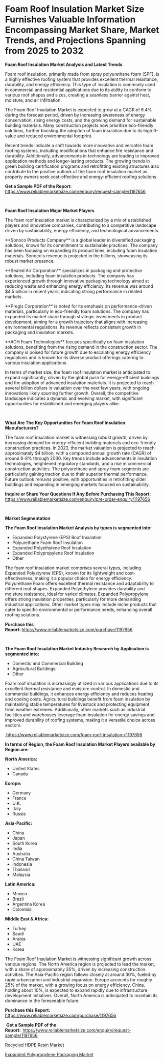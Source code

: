 <p><h1>Foam Roof Insulation Market Size Furnishes Valuable Information Encompassing Market Share, Market Trends, and Projections Spanning from 2025 to 2032</h1></p><p><strong>Foam Roof Insulation Market Analysis and Latest Trends</strong></p>
<p><p>Foam roof insulation, primarily made from spray polyurethane foam (SPF), is a highly effective roofing system that provides excellent thermal resistance, durability, and energy efficiency. This type of insulation is commonly used in commercial and residential applications due to its ability to conform to various roof shapes and sizes, creating a seamless barrier against heat, moisture, and air infiltration. </p><p>The Foam Roof Insulation Market is expected to grow at a CAGR of 6.4% during the forecast period, driven by increasing awareness of energy conservation, rising energy costs, and the growing demand for sustainable building materials. Many construction projects now prioritize eco-friendly solutions, further boosting the adoption of foam insulation due to its high R-value and reduced environmental footprint. </p><p>Recent trends indicate a shift towards more innovative and versatile foam roofing systems, including modifications that enhance fire resistance and durability. Additionally, advancements in technology are leading to improved application methods and longer-lasting products. The growing trends in green building certification programs and retrofitting existing structures also contribute to the positive outlook of the foam roof insulation market as property owners seek cost-effective and energy-efficient roofing solutions.</p></p>
<p><strong>Get a Sample PDF of the Report:&nbsp;</strong> <a href="https://www.reliablemarketsize.com/enquiry/request-sample/1197656?utm_campaign=1840&utm_medium=2&utm_source=Github&utm_content=ia&utm_term=01042025&utm_id=foam-roof-insulation">https://www.reliablemarketsize.com/enquiry/request-sample/1197656</a></p>
<p>&nbsp;</p>
<p><strong>Foam Roof Insulation Major Market Players</strong></p>
<p><p>The foam roof insulation market is characterized by a mix of established players and innovative companies, contributing to a competitive landscape driven by sustainability, energy efficiency, and technological advancements. </p><p>**Sonoco Products Company** is a global leader in diversified packaging solutions, known for its commitment to sustainable practices. The company has been focusing on expanding its product lines, including foam insulation materials. Sonoco's revenue is projected in the billions, showcasing its robust market presence.</p><p>**Sealed Air Corporation** specializes in packaging and protective solutions, including foam insulation products. The company has experienced growth through innovative packaging technology aimed at reducing waste and enhancing energy efficiency. Its revenue was around $4.5 billion in recent years, indicating strong performance in related markets.</p><p>**Pregis Corporation** is noted for its emphasis on performance-driven materials, particularly in eco-friendly foam solutions. The company has expanded its market share through strategic investments in product development, aiming for a growth trajectory that aligns with increasing environmental regulations. Its revenue reflects consistent growth in packaging and insulation markets.</p><p>**ACH Foam Technologies** focuses specifically on foam insulation solutions, benefiting from the rising demand in the construction sector. The company is poised for future growth due to escalating energy efficiency regulations and is known for its diverse product offerings catering to various insulation applications. </p><p>In terms of market size, the foam roof insulation market is anticipated to expand significantly, driven by the global push for energy-efficient buildings and the adoption of advanced insulation materials. It is projected to reach several billion dollars in valuation over the next few years, with ongoing innovations likely spurring further growth. Overall, the competitive landscape indicates a dynamic and evolving market, with significant opportunities for established and emerging players alike.</p></p>
<p>&nbsp;</p>
<p><strong>What Are The Key Opportunities For Foam Roof Insulation Manufacturers?</strong></p>
<p><p>The foam roof insulation market is witnessing robust growth, driven by increasing demand for energy-efficient building materials and eco-friendly construction practices. In 2023, the market valuation is projected to reach approximately $4 billion, with a compound annual growth rate (CAGR) of around 6-8% through 2030. Key trends include advancements in insulation technologies, heightened regulatory standards, and a rise in commercial construction activities. The polyurethane and spray foam segments are particularly gaining traction due to their superior thermal performance. Future outlook remains positive, with opportunities in retrofitting older buildings and expanding in emerging markets focused on sustainability.</p></p>
<p><strong>Inquire or Share Your Questions If Any Before Purchasing This Report:</strong> <a href="https://www.reliablemarketsize.com/enquiry/pre-order-enquiry/1197656?utm_campaign=1840&utm_medium=2&utm_source=Github&utm_content=ia&utm_term=01042025&utm_id=foam-roof-insulation">https://www.reliablemarketsize.com/enquiry/pre-order-enquiry/1197656</a></p>
<p>&nbsp;</p>
<p><strong>Market Segmentation</strong></p>
<p><strong>The Foam Roof Insulation Market Analysis by types is segmented into:</strong></p>
<p><ul><li>Expanded Polystyrene (EPS) Roof Insulation</li><li>Polyurethane Foam Roof Insulation</li><li>Expanded Polyethylene Roof Insulation</li><li>Expanded Polypropylene Roof Insulation</li><li>Other</li></ul></p>
<p><p>The foam roof insulation market comprises several types, including Expanded Polystyrene (EPS), known for its lightweight and cost-effectiveness, making it a popular choice for energy efficiency. Polyurethane Foam offers excellent thermal resistance and adaptability to different roof shapes. Expanded Polyethylene provides durability and moisture resistance, ideal for varied climates. Expanded Polypropylene offers strong insulation properties, particularly for more demanding industrial applications. Other market types may include niche products that cater to specific environmental or performance needs, enhancing overall roofing solutions.</p></p>
<p><strong>Purchase this Report:&nbsp;</strong><a href="https://www.reliablemarketsize.com/purchase/1197656?utm_campaign=1840&utm_medium=2&utm_source=Github&utm_content=ia&utm_term=01042025&utm_id=foam-roof-insulation">https://www.reliablemarketsize.com/purchase/1197656</a></p>
<p>&nbsp;</p>
<p><strong>The Foam Roof Insulation Market Industry Research by Application is segmented into:</strong></p>
<p><ul><li>Domestic and Commercial Building</li><li>Agricultural Buildings</li><li>Other</li></ul></p>
<p><p>Foam roof insulation is increasingly utilized in various applications due to its excellent thermal resistance and moisture control. In domestic and commercial buildings, it enhances energy efficiency and reduces heating and cooling costs. Agricultural buildings benefit from foam insulation by maintaining stable temperatures for livestock and protecting equipment from weather extremes. Additionally, other markets such as industrial facilities and warehouses leverage foam insulation for energy savings and improved durability of roofing systems, making it a versatile choice across sectors.</p></p>
<p><a href="https://www.reliablemarketsize.com/foam-roof-insulation-r1197656?utm_campaign=1840&utm_medium=2&utm_source=Github&utm_content=ia&utm_term=01042025&utm_id=foam-roof-insulation">&nbsp;https://www.reliablemarketsize.com/foam-roof-insulation-r1197656</a></p>
<p><strong>In terms of Region, the Foam Roof Insulation Market Players available by Region are:</strong></p>
<p>
    <p> <strong> North America: </strong>
        <ul>
            <li>United States</li>
            <li>Canada</li>
        </ul>
        </p> 
    <p> <strong> Europe: </strong>
        <ul>
            <li>Germany</li>
            <li>France</li>
            <li>U.K.</li>
            <li>Italy</li>
            <li>Russia</li>
        </ul>
        </p> 
    <p> <strong> Asia-Pacific: </strong>
        <ul>
            <li>China</li>
            <li>Japan</li>
            <li>South Korea</li>
            <li>India</li>
            <li>Australia</li>
            <li>China Taiwan</li>
            <li>Indonesia</li>
            <li>Thailand</li>
            <li>Malaysia</li>
        </ul>
        </p> 
    <p> <strong> Latin America: </strong>
        <ul>
            <li>Mexico</li>
            <li>Brazil</li>
            <li>Argentina Korea</li>
            <li>Colombia</li>
        </ul>
        </p> 
    <p> <strong> Middle East & Africa: </strong>
        <ul>
            <li>Turkey</li>
            <li>Saudi</li>
            <li>Arabia</li>
            <li>UAE</li>
            <li>Korea</li>
        </ul>
    </p>
    </p>
<p><p>The Foam Roof Insulation Market is witnessing significant growth across various regions. The North America region is projected to lead the market, with a share of approximately 35%, driven by increasing construction activities. The Asia-Pacific region follows closely at around 30%, fueled by rapid urbanization and industrial expansion. Europe accounts for roughly 25% of the market, with a growing focus on energy efficiency. China, holding about 10%, is expected to expand rapidly due to infrastructure development initiatives. Overall, North America is anticipated to maintain its dominance in the foreseeable future.</p></p>
<p><strong>Purchase this Report: </strong><a href="https://www.reliablemarketsize.com/purchase/1197656?utm_campaign=1840&utm_medium=2&utm_source=Github&utm_content=ia&utm_term=01042025&utm_id=foam-roof-insulation">https://www.reliablemarketsize.com/purchase/1197656</a></p>
<p>&nbsp;<strong>Get a Sample PDF of the Report:&nbsp;&nbsp;</strong><a href="https://www.reliablemarketsize.com/enquiry/request-sample/1197656?utm_campaign=1840&utm_medium=2&utm_source=Github&utm_content=ia&utm_term=01042025&utm_id=foam-roof-insulation">https://www.reliablemarketsize.com/enquiry/request-sample/1197656</a></p>
<p><strong></strong></p>
<p><p><a href="https://github.com/maikefelanc3/Market-Research-Report-List-1/blob/main/recycled-hdpe-resin-market.md?utm_campaign=1840&utm_medium=2&utm_source=Github&utm_content=ia&utm_term=01042025&utm_id=foam-roof-insulation">Recycled HDPE Resin Market</a></p><p><a href="https://github.com/vimar16th/Market-Research-Report-List-7/blob/main/expanded-polypropylene-packaging-market.md?utm_campaign=1840&utm_medium=2&utm_source=Github&utm_content=ia&utm_term=01042025&utm_id=foam-roof-insulation">Expanded Polypropylene Packaging Market</a></p></p>